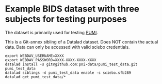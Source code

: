 # Example BIDS dataset with three subjects for testing purposes

The dataset is primarily used for testing [PUMI](https://github.com/pni-lab/PUMI).

This is a Git-annex sibling of a Datalad dataset. Does NOT contain the actual data.
Data can only be accessed with valid sciebo credentials.

```
export WEBDAV_USERNAME=XXXX
export WEBDAV_PASSWORD=XXXX-XXXX-XXXX-XXXX
datalad install -s git@github.com:pni-data/pumi_test_data.git pumi_test_data
datalad siblings -d pumi_test_data enable -s sciebo.sfb289
datalad get pumi_test_data/*
```

